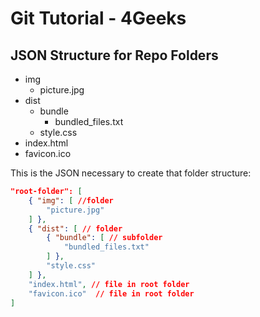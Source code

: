 # Git Tutorial - 4Geeks #

## JSON Structure for Repo Folders ##

- img
    - picture.jpg
- dist
    - bundle
        - bundled_files.txt
    - style.css
- index.html
- favicon.ico

This is the JSON necessary to create that folder structure:

```JSON
"root-folder": [
    { "img": [ //folder
        "picture.jpg" 
    ] },
    { "dist": [ // folder
        { "bundle": [ // subfolder
            "bundled_files.txt"
        ] },
        "style.css"
    ] },
    "index.html", // file in root folder
    "favicon.ico"  // file in root folder
]
```